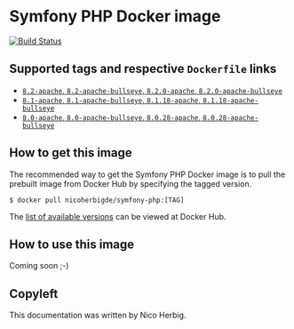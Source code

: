 # Symfony PHP Docker image

[![Build Status](https://github.com/nicoherbigio/docker-symfony-php/actions/workflows/build-docker-images.yml/badge.svg)](https://github.com/nicoherbigio/docker-symfony-php/actions/workflows/build-docker-images.yml)

## Supported tags and respective `Dockerfile` links

 * [`8.2-apache`, `8.2-apache-bullseye`, `8.2.0-apache`, `8.2.0-apache-bullseye`](https://github.com/nicoherbigio/docker-symfony-php/blob/main/8.2/debian/apache/default/Dockerfile)
 * [`8.1-apache`, `8.1-apache-bullseye`, `8.1.18-apache`, `8.1.18-apache-bullseye`](https://github.com/nicoherbigio/docker-symfony-php/blob/main/8.1/debian/apache/default/Dockerfile)
 * [`8.0-apache`, `8.0-apache-bullseye`, `8.0.28-apache`, `8.0.28-apache-bullseye`](https://github.com/nicoherbigio/docker-symfony-php/blob/main/8.0/debian/apache/default/Dockerfile)

## How to get this image

The recommended way to get the Symfony PHP Docker image is to pull the prebuilt image from Docker Hub by specifying the tagged version.

```console
$ docker pull nicoherbigde/symfony-php:[TAG]
```

The [list of available versions](https://hub.docker.com/r/nicoherbigde/symfony-php/tags) can be viewed at Docker Hub.

## How to use this image

Coming soon ;-)

## Copyleft

This documentation was written by Nico Herbig.
